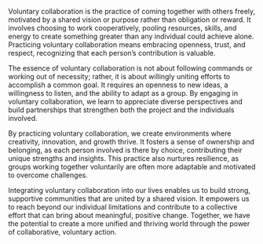 Voluntary collaboration is the practice of coming together with others freely, motivated by a shared vision or purpose rather than obligation or reward. It involves choosing to work cooperatively, pooling resources, skills, and energy to create something greater than any individual could achieve alone. Practicing voluntary collaboration means embracing openness, trust, and respect, recognizing that each person’s contribution is valuable.

The essence of voluntary collaboration is not about following commands or working out of necessity; rather, it is about willingly uniting efforts to accomplish a common goal. It requires an openness to new ideas, a willingness to listen, and the ability to adapt as a group. By engaging in voluntary collaboration, we learn to appreciate diverse perspectives and build partnerships that strengthen both the project and the individuals involved.

By practicing voluntary collaboration, we create environments where creativity, innovation, and growth thrive. It fosters a sense of ownership and belonging, as each person involved is there by choice, contributing their unique strengths and insights. This practice also nurtures resilience, as groups working together voluntarily are often more adaptable and motivated to overcome challenges.

Integrating voluntary collaboration into our lives enables us to build strong, supportive communities that are united by a shared vision. It empowers us to reach beyond our individual limitations and contribute to a collective effort that can bring about meaningful, positive change. Together, we have the potential to create a more unified and thriving world through the power of collaborative, voluntary action.